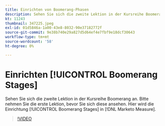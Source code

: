 ```yaml
---
title: Einrichten von Boomerang-Phasen
description: Sehen Sie sich die zweite Lektion in der Kursreihe Boomerang an. Bitte nehmen Sie die erste Lektion, bevor Sie sich diese ansehen. Hier wird die Einrichtung von Boomerang Stages in [!DNL Marketo Measure].
kt: 11243
thumbnail: 347225.jpeg
exl-id: 01d5846a-1a00-43e8-8032-90e37182772f
source-git-commit: 9e38b740e29a827d5d64ef4e7fbf9e18dcf30643
workflow-type: tm+mt
source-wordcount: '58'
ht-degree: 0%

---
```


# Einrichten [!UICONTROL Boomerang Stages]

Sehen Sie sich die zweite Lektion in der Kursreihe Boomerang an. Bitte nehmen Sie die erste Lektion, bevor Sie sich diese ansehen. Hier wird die Einrichtung [!UICONTROL Boomerang Stages] in [!DNL Marketo Measure].

>[!VIDEO](https://video.tv.adobe.com/v/347225/?quality=12&learn=on)
